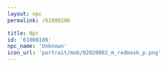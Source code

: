 ```yaml
---
layout: npc
permalink: /61000106

title: Npc
id: '61000106'
npc_name: 'Unknown'
icon_url: 'portrait/mob/02020082_m_redmask_p.png'
---
```

